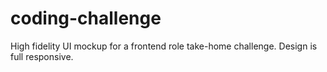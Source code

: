 # coding-challenge

High fidelity UI mockup for a frontend role take-home challenge.
Design is full responsive.
